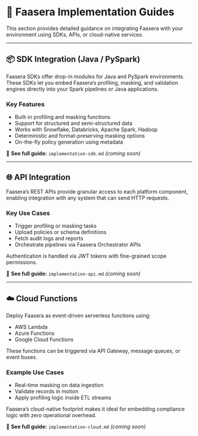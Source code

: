 # 🧰 Faasera Implementation Guides

This section provides detailed guidance on integrating Faasera with your environment using SDKs, APIs, or cloud-native services.

---

## 📦 SDK Integration (Java / PySpark)

Faasera SDKs offer drop-in modules for Java and PySpark environments. These SDKs let you embed Faasera’s profiling, masking, and validation engines directly into your Spark pipelines or Java applications.

### Key Features

- Built-in profiling and masking functions
- Support for structured and semi-structured data
- Works with Snowflake, Databricks, Apache Spark, Hadoop
- Deterministic and format-preserving masking options
- On-the-fly policy generation using metadata

📘 **See full guide:** `implementation-sdk.md` _(coming soon)_

---

## 🌐 API Integration

Faasera’s REST APIs provide granular access to each platform component, enabling integration with any system that can send HTTP requests.

### Key Use Cases

- Trigger profiling or masking tasks
- Upload policies or schema definitions
- Fetch audit logs and reports
- Orchestrate pipelines via Faasera Orchestrator APIs

Authentication is handled via JWT tokens with fine-grained scope permissions.

📘 **See full guide:** `implementation-api.md` _(coming soon)_

---

## ☁️ Cloud Functions

Deploy Faasera as event-driven serverless functions using:

- AWS Lambda
- Azure Functions
- Google Cloud Functions

These functions can be triggered via API Gateway, message queues, or event buses.

### Example Use Cases

- Real-time masking on data ingestion
- Validate records in motion
- Apply profiling logic inside ETL streams

Faasera’s cloud-native footprint makes it ideal for embedding compliance logic with zero operational overhead.

📘 **See full guide:** `implementation-cloud.md` _(coming soon)_